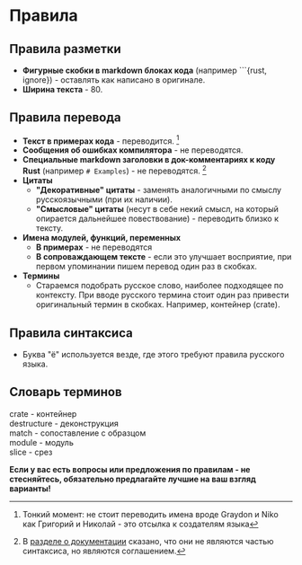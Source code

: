 # Правила

## Правила разметки

* **Фигурные скобки в markdown блоках кода** (например \`\`\`{rust, ignore}) - оставлять как написано в оригинале.
* **Ширина текста** - 80.

## Правила перевода

* **Текст в примерах кода** - переводится. [^0]
* **Сообщения об ошибках компилятора** - не переводятся.
* **Специальные markdown заголовки в док-комментариях к коду Rust** (например `# Examples`) - не переводятся. [^1]
* **Цитаты**
  * **"Декоративные" цитаты** - заменять аналогичными по смыслу русскоязычными (при их наличии).
  * **"Cмысловые" цитаты** (несут в себе некий смысл, на который опирается дальнейшее повествование) - переводить близко к тексту.
* **Имена модулей, функций, переменных**
  * **В примерах** - не переводятся
  * **В сопроваждающем тексте** - если это улучшает восприятие, при первом упоминании пишем перевод один раз в скобках.
* **Термины**
  * Стараемся подобрать русское слово, наиболее подходящее по контексту. При вводе русского термина стоит один раз привести оригинальный термин в скобках. Например, контейнер (crate).

[^0]: Тонкий момент: не стоит переводить имена вроде Graydon и Niko как Григорий и Николай - это отсылка к создателям языка  
[^1]: В [разделе о документации](https://github.com/rust-lang/rust/blob/master/src/doc/trpl/documentation.md#special-sections) сказано, что они не являются частью синтаксиса, но являются соглашением.

## Правила синтаксиса

* Буква "ё" используется везде, где этого требуют правила русского языка.

## Словарь терминов

crate - контейнер  
destructure - деконструкция  
match - сопоставление с образцом  
module - модуль  
slice - срез  

**Если у вас есть вопросы или предложения по правилам - не стесняйтесь, обязательно предлагайте лучшие на ваш взгляд варианты!**
